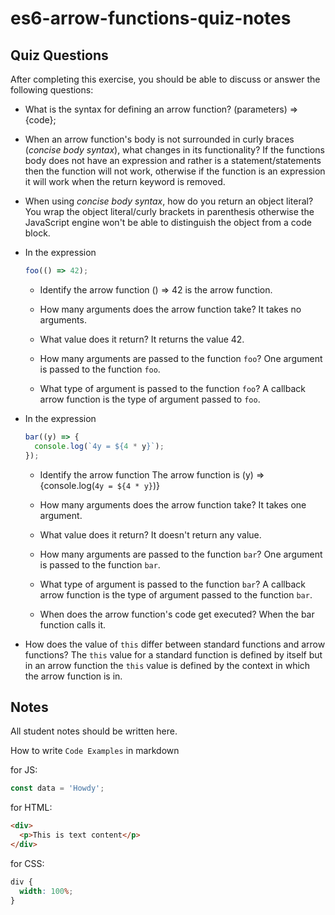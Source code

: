 # es6-arrow-functions-quiz-notes

## Quiz Questions

After completing this exercise, you should be able to discuss or answer the following questions:

- What is the syntax for defining an arrow function?
  (parameters) => {code};

- When an arrow function's body is not surrounded in curly braces (_concise body syntax_), what changes in its functionality?
  If the functions body does not have an expression and rather is a statement/statements then the function will not work, otherwise if the function is an expression it will work when the return keyword is removed.

- When using _concise body syntax_, how do you return an object literal?
  You wrap the object literal/curly brackets in parenthesis otherwise the JavaScript engine won't be able to distinguish the object from a code block.

- In the expression

  ```js
  foo(() => 42);
  ```

  - Identify the arrow function
    () => 42 is the arrow function.

  - How many arguments does the arrow function take?
    It takes no arguments.

  - What value does it return?
    It returns the value 42.

  - How many arguments are passed to the function `foo`?
    One argument is passed to the function `foo`.

  - What type of argument is passed to the function `foo`?
    A callback arrow function is the type of argument passed to `foo`.

- In the expression

  ```js
  bar((y) => {
    console.log(`4y = ${4 * y}`);
  });
  ```

  - Identify the arrow function
    The arrow function is (y) => {console.log(`4y = ${4 * y}`)}

  - How many arguments does the arrow function take?
    It takes one argument.

  - What value does it return?
    It doesn't return any value.

  - How many arguments are passed to the function `bar`?
    One argument is passed to the function `bar`.

  - What type of argument is passed to the function `bar`?
    A callback arrow function is the type of argument passed to the function `bar`.

  - When does the arrow function's code get executed?
    When the bar function calls it.

- How does the value of `this` differ between standard functions and arrow functions?
  The `this` value for a standard function is defined by itself but in an arrow function the `this` value is defined by the context in which the arrow function is in.

## Notes

All student notes should be written here.

How to write `Code Examples` in markdown

for JS:

```javascript
const data = 'Howdy';
```

for HTML:

```html
<div>
  <p>This is text content</p>
</div>
```

for CSS:

```css
div {
  width: 100%;
}
```
